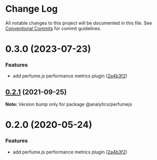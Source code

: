 # Change Log

All notable changes to this project will be documented in this file.
See [Conventional Commits](https://conventionalcommits.org) for commit guidelines.

# 0.3.0 (2023-07-23)


### Features

* add perfume.js performance metrics plugin ([2a4b3f2](https://github.com/DavidWells/analytics/commit/2a4b3f2fa0c40a116c34d450f7eb2157ff511835))





## [0.2.1](https://github.com/DavidWells/analytics/compare/@analytics/perfumejs@0.2.0...@analytics/perfumejs@0.2.1) (2021-09-25)

**Note:** Version bump only for package @analytics/perfumejs





# 0.2.0 (2020-05-24)


### Features

* add perfume.js performance metrics plugin ([2a4b3f2](https://github.com/DavidWells/analytics/commit/2a4b3f2))
